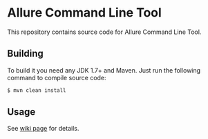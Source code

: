# Allure Command Line Tool
This repository contains source code for Allure Command Line Tool.

## Building
To build it you need any JDK 1.7+ and Maven. Just run the following command to compile source code:
```bash
$ mvn clean install
```

## Usage
See [wiki page](https://github.com/allure-framework/allure-core/wiki/Allure-Command-Line-Interface) for details.